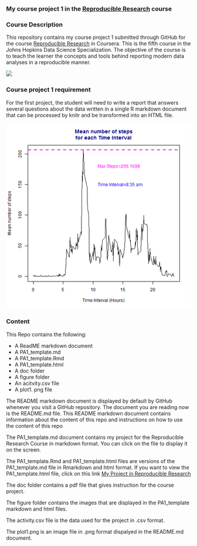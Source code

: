 ### My course project 1 in the [Reproducible Research]("https://www.coursera.org/course/repdata") course

### Course Description

This repository contains my course project 1 submitted through GitHub for the course [Reproducible Research]("https://www.coursera.org/course/repdata") in Coursera. This is the fifth course in the Johns Hopkins Data Science Specialization. The objective of the course is to teach the learner the concepts and tools behind reporting modern data analyses in a reproducible manner.

[<img src="https://coursera-course-photos.s3.amazonaws.com/b2/e9388069b611e3ae92c39913bb30e0/ReportingData.jpg">](https://d3njjcbhbojbot.cloudfront.net/api/utilities/v1/imageproxy/)

### Course project 1 requirement

For the first project, the student will need to write a report that answers several questions about the data written in a single R markdown document that can be processed by knitr and be transformed into an HTML file.

![Effects of Imputation on the mean and median](plot1.png)

### Content 

This Repo contains the following:

- A ReadME markdown document
- A PA1_template.md
- A PA1_template.Rmd
- A PA1_template.html
- A doc folder
- A figure folder
- An acitvity.csv file
- A plot1. png file

The README markdown document is displayed by default by GitHub whenever you visit a GitHub repository. The document you are reading now is the README.md file. This README markdown document contains information about the content of this repo and instructions on how to use the content of this repo

The PA1_template.md document contains my project for the Reproducible Research Course in markdown format. You can click on the file to display it on the screen.

The PA1_template.Rmd and PA1_template.html files are versions of the PA1_template.md file in Rmarkdown and html format. If you want to view the PA1_template.html file, click on this link [My Project in Reproducible Research](https://htmlpreview.github.io/?https://github.com/DocOfi/datasciencecoursera/Reproducible_Research/PA1_template.html) 

The doc folder contains a pdf file that gives instruction for the course project.

The figure folder contains the images that are displayed in the PA1_template markdown and html files.

The activity.csv file is the data used for the project in .csv format.

The plot1.png is an image file in .png format dispalyed in the README.md document.


